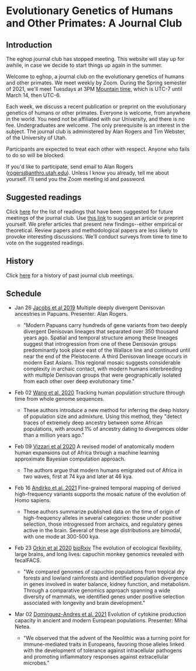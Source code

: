 # Evolutionary Genetics of Humans and Other Primates: A Journal Club

## Introduction

The eghop journal club has stopped meeting. This website will stay up
for awhile, in case we decide to start things up again in the summer.

Welcome to eghop, a journal club on the evolutionary genetics of
humans and other primates. We meet weekly by Zoom. During the Spring
semester of 2021, we'll meet Tuesdays at 3PM
[Mountain time](https://en.wikipedia.org/wiki/Mountain_Time_Zone),
which is UTC-7 until March 14, then UTC-6.

Each week, we discuss a recent publication or preprint on the
evolutionary genetics of humans or other primates. Everyone is
welcome, from anywhere in the world. You need not be affiliated with
our University, and there is no fee. Undergraduates are welcome.  The
only prerequisite is an interest in the subject. The journal club is
administered by Alan Rogers and Tim Webster, of the University of
Utah.

Participants are expected to treat each other with respect. Anyone who
fails to do so will be blocked.

If you'd like to participate, send email to Alan Rogers
([rogers@anthro.utah.edu](mailto:rogers@anthro.utah.edu)). Unless I
know you already, tell me about yourself. I'll send you the Zoom
meeting id and password.

## Suggested readings

Click [here](suggested.html) for the list of readings that have been
suggested for future meetings of the journal club. Use
[this link][gform] to suggest an article or preprint yourself. We
prefer articles that present new findings--either empirical or
theoretical. Review papers and methodological papers are less likely
to provoke interesting discussions. We'll conduct surveys from time to
time to vote on the suggested readings.

## History

Click [here](past.html) for a history of past journal club meetings.

## Schedule

* Jan 26 [Jacobs et al 2019][jacobs19:cell] Multiple deeply divergent
  Denisovan ancestries in Papuans. Presenter: Alan Rogers.

  * "Modern Papuans carry hundreds of gene variants from two deeply
    divergent Denisovan lineages that separated over 350 thousand
    years ago. Spatial and temporal structure among these lineages
    suggest that introgression from one of these Denisovan groups
    predominantly took place east of the Wallace line and continued
    until near the end of the Pleistocene. A third Denisovan lineage
    occurs in modern East Asians. This regional mosaic suggests
    considerable complexity in archaic contact, with modern humans
    interbreeding with multiple Denisovan groups that were
    geographically isolated from each other over deep evolutionary
    time."


* Feb 02 [Wang et al. 2020][wang20:plog] Tracking human population structure
  through time from whole genome sequences.

  * These authors introduce a new method for inferring the deep
  history of population size and admixture. Using this method, they
  "detect traces of extremely deep ancestry between some African
  populations, with around 1% of ancestry dating to divergences older
  than a million years ago."


* Feb 09 [Vizzari et al 2020][vizzari20:genes] A revised model of
    anatomically modern human expansions out of Africa through a
    machine learning approximate Bayesian computation approach.

  * The authors argue that modern humans emigrated out of Africa in
    two waves, first at 74 kya and later at 46 kya.

* Feb 16 [Andirko et al. 2021][andirko21:biorxiv] Fine-grained temporal
   mapping of derived high-frequency variants supports the mosaic
   nature of the evolution of Homo sapiens. 

  * These authors summarize published data on the time of origin of
    high-frequency alleles in several categories: those under positive
    selection, those introgressed from archaics, and regulatory genes
    active in the brain. Several of these age distributions are
    bimodal, with one mode at 300-500 kya.

* Feb 23 [Orkin et al 2020][orkin21:pnas] [bioRxiv][orkin20:biorxiv] The
   evolution of ecological flexibility, large brains, and long lives:
   capuchin monkey genomics revealed with fecalFACS.

  * "We compared genomes of capuchin populations from tropical dry
    forests and lowland rainforests and identified population
    divergence in genes involved in water balance, kidney function,
    and metabolism. Through a comparative genomics approach spanning a
    wide diversity of mammals, we identified genes under positive
    selection associated with longevity and brain development."

* Mar 02 [Dominguez-Andres et al. 2021][dominguezandres21:biorxiv] Evolution
   of cytokine production capacity in ancient and modern European
   populations. Presenter: Mihai Netea.

  * "We observed that the advent of the Neolithic was a turning point
    for immune-mediated traits in Europeans, favoring those alleles
    linked with the development of tolerance against intracellular
    pathogens and promoting inflammatory responses against
    extracellular microbes." 

[gform]:
https://docs.google.com/forms/d/e/1FAIpQLSeC-CnDFiBVV5Zw_SR-CrBe5zYSijwkM1aiIqKeDjeQX2eRQQ/viewform?usp=sf_link

[jacobs19:cell]:
https://www.cell.com/cell/fulltext/S0092-8674(19)30218-1

[wang20:plog]:
https://journals.plos.org/plosgenetics/article?id=10.1371/journal.pgen.1008552

[vizzari20:genes]:
https://www.mdpi.com/2073-4425/11/12/1510

[andirko21:biorxiv]:
https://www.biorxiv.org/content/10.1101/2021.01.22.427608v1

[orkin20:biorxiv]:
https://www.biorxiv.org/content/10.1101/366112v6.full

[orkin21:pnas]:
https://www.pnas.org/content/118/7/e2010632118

[dominguezandres21:biorxiv]:
https://www.biorxiv.org/content/10.1101/2021.01.14.426690v1

